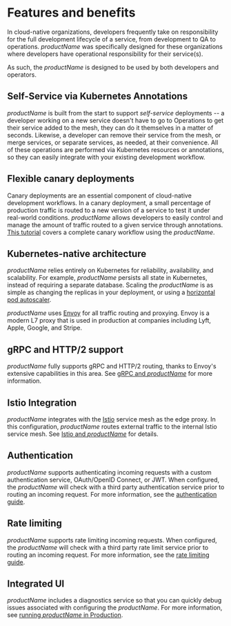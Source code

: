 # Features and benefits

In cloud-native organizations, developers frequently take on responsibility for the full development lifecycle of a service, from development to QA to operations. $productName$ was specifically designed for these organizations where developers have operational responsibility for their service(s).

As such, the $productName$ is designed to be used by both developers and operators.

## Self-Service via Kubernetes Annotations

$productName$ is built from the start to support _self-service_ deployments -- a developer working on a new service doesn't have to go to Operations to get their service added to the mesh, they can do it themselves in a matter of seconds. Likewise, a developer can remove their service from the mesh, or merge services, or separate services, as needed, at their convenience. All of these operations are performed via Kubernetes resources or annotations, so they can easily integrate with your existing development workflow.

## Flexible canary deployments

Canary deployments are an essential component of cloud-native development workflows. In a canary deployment, a small percentage of production traffic is routed to a new version of a service to test it under real-world conditions. $productName$ allows developers to easily control and manage the amount of traffic routed to a given service through annotations. [This tutorial](https://www.datawire.io/faster/canary-workflow/) covers a complete canary workflow using the $productName$.

## Kubernetes-native architecture

$productName$ relies entirely on Kubernetes for reliability, availability, and scalability. For example, $productName$ persists all state in Kubernetes, instead of requiring a separate database. Scaling the $productName$ is as simple as changing the replicas in your deployment, or using a [horizontal pod autoscaler](https://kubernetes.io/docs/tasks/run-application/horizontal-pod-autoscale/).

$productName$ uses [Envoy](https://www.envoyproxy.io) for all traffic routing and proxying. Envoy is a modern L7 proxy that is used in production at companies including Lyft, Apple, Google, and Stripe.

## gRPC and HTTP/2 support

$productName$ fully supports gRPC and HTTP/2 routing, thanks to Envoy's extensive capabilities in this area. See [gRPC and $productName$](../../howtos/grpc) for more information.

## Istio Integration

$productName$ integrates with the [Istio](https://istio.io) service mesh as the edge proxy. In this configuration, $productName$ routes external traffic to the internal Istio service mesh. See [Istio and $productName$](../../howtos/istio) for details.

## Authentication

$productName$ supports authenticating incoming requests with a custom authentication service, OAuth/OpenID Connect, or JWT. When configured, the $productName$ will check with a third party authentication service prior to routing an incoming request. For more information, see the [authentication guide](/docs/edge-stack/latest/topics/using/filters/).

## Rate limiting

$productName$ supports rate limiting incoming requests. When configured, the $productName$ will check with a third party rate limit service prior to routing an incoming request. For more information, see the [rate limiting guide](../../topics/using/rate-limits/).

## Integrated UI

$productName$ includes a diagnostics service so that you can quickly debug issues associated with configuring the $productName$. For more information, see [running $productName$ in Production](../../topics/running).
